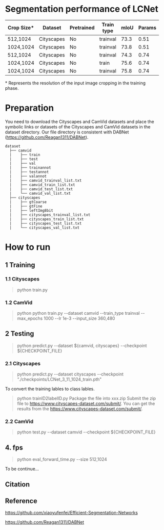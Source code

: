 
# Segmentation performance of LCNet
<table class="tg">
<thead>
  <tr>
    <th class="tg-amwm">Crop Size*</th>
    <th class="tg-amwm">Dataset</th>
    <th class="tg-amwm">Pretrained</th>
    <th class="tg-amwm">Train type</th>
    <th class="tg-amwm">mIoU</th>
    <th class="tg-amwm">Params</th>
    <th class="tg-amwm">Speed</th>
  </tr>
</thead>
<tbody>
  <tr>
    <td class="tg-baqh">512,1024</td>
    <td class="tg-baqh">Cityscapes</td>
    <td class="tg-baqh">No</td>
    <td class="tg-baqh">trainval</td>
    <td class="tg-baqh">73.3</td>
    <td class="tg-baqh">0.51</td>
    <td class="tg-baqh">185</td>
  </tr>
  <tr>
    <td class="tg-c3ow">1024,1024</td>
    <td class="tg-c3ow">Cityscapes</td>
    <td class="tg-c3ow">No</td>
    <td class="tg-c3ow">trainval</td>
    <td class="tg-c3ow">73.8</td>
    <td class="tg-baqh">0.51</td>
    <td class="tg-baqh">142</td>
  </tr>
  <tr>
    <td class="tg-c3ow">512,1024</td>
    <td class="tg-c3ow">Cityscapes</td>
    <td class="tg-c3ow">No</td>
    <td class="tg-c3ow">trainval</td>
    <td class="tg-c3ow">74.3</td>
    <td class="tg-baqh">0.74</td>
    <td class="tg-baqh">136</td>
  </tr>
  <tr>
    <td class="tg-c3ow">1024,1024</td>
    <td class="tg-c3ow">Cityscapes</td>
    <td class="tg-c3ow">No</td>
    <td class="tg-c3ow">train</td>
    <td class="tg-c3ow">75.6</td>
    <td class="tg-baqh">0.74</td>
    <td class="tg-baqh">136</td>
  </tr>
  <tr>
    <td class="tg-c3ow">1024,1024</td>
    <td class="tg-c3ow">Cityscapes</td>
    <td class="tg-c3ow">No</td>
    <td class="tg-c3ow">trainval</td>
    <td class="tg-c3ow">75.8</td>
    <td class="tg-baqh">0.74</td>
    <td class="tg-baqh">117</td>
  </tr>
</tbody>
</table>

\* Represents the resolution of the input image cropping in the training phase.

# Preparation
You need to download the Cityscapes and CamVid datasets and place the symbolic links or datasets of the Cityscapes and CamVid datasets in the dataset directory. Our file directory is consistent with DABNet (https://github.com/Reagan1311/DABNet).

```
dataset
  ├── camvid
  |    ├── train
  |    ├── test
  |    ├── val 
  |    ├── trainannot
  |    ├── testannot
  |    ├── valannot
  |    ├── camvid_trainval_list.txt
  |    ├── camvid_train_list.txt
  |    ├── camvid_test_list.txt
  |    └── camvid_val_list.txt
  ├── cityscapes
  |    ├── gtCoarse
  |    ├── gtFine
  |    ├── leftImg8bit
  |    ├── cityscapes_trainval_list.txt
  |    ├── cityscapes_train_list.txt
  |    ├── cityscapes_test_list.txt
  |    └── cityscapes_val_list.txt           
```        
# How to run

## 1 Training
### 1.1 Cityscapes
> python train.py 

### 1.2 CamVid
> python python train.py --dataset camvid --train_type trainval --max_epochs 1000 --lr 1e-3  --input_size 360,480

## 2 Testing
> python predict.py --dataset ${camvid, cityscapes} --checkpoint ${CHECKPOINT_FILE}
### 2.1 Cityscapes  
> python predict.py --dataset cityscapes --checkpoint "./checkpoints/LCNet_3_11_1024_train.pth"

To convert the training lables to class lables.
> python trainID2labelID.py
> Package the file into xxx.zip 
> Submit the zip file to https://www.cityscapes-dataset.com/submit/.
> You can get the results from the https://www.cityscapes-dataset.com/submit/.
### 2.2 CamVid
> python test.py --dataset camvid --checkpoint ${CHECKPOINT_FILE}

## 4. fps
> python eval_forward_time.py --size 512,1024

 
 To be continue...
 
 ## Citation

 ## Reference
 
 https://github.com/xiaoyufenfei/Efficient-Segmentation-Networks
 
 https://github.com/Reagan1311/DABNet
 

